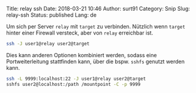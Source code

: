 Title: relay ssh
Date: 2018-03-21 10:46
Author: surt91
Category: Snip
Slug: relay-ssh
Status: published
Lang: de

Um sich per Server `relay` mit `target` zu verbinden. Nützlich wenn `target`
hinter einer Firewall versteck, aber von `relay` erreichbar ist.

```bash
ssh -J user1@relay user2@target
```

Dies kann anderen Optionen kombiniert werden, sodass eine Portweiterleitung
stattfinden kann, über die bspw. `sshfs` genutzt werden kann.

```bash
ssh -L 9999:localhost:22 -J user1@relay user2@target
sshfs user2@localhost:/path /mountpoint -C -p 9999
```
